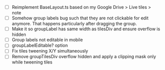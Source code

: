 - [ ] Reimplement BaseLayout.ts based on my Google Drive > Live tiles > note
- [ ] Somehow group labels bug such that they are not clickable for edit anymore. That happens particularly after dragging the group.
- [ ] Make it so groupLabel has same width as tilesDiv and ensure overflow is hidden
- [ ] Group labels not editable in mobile
- [ ] groupLabelEditable? option
- [ ] Fix tiles tweening X/Y simultaneously
- [ ] Remove groupTilesDiv overflow hidden and apply a clipping mask only while tweening tiles
